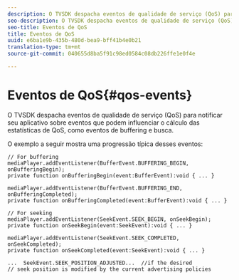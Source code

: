 ```yaml
---
description: O TVSDK despacha eventos de qualidade de serviço (QoS) para notificar seu aplicativo sobre eventos que podem influenciar o cálculo das estatísticas de QoS, como eventos de buffering e busca.
seo-description: O TVSDK despacha eventos de qualidade de serviço (QoS) para notificar seu aplicativo sobre eventos que podem influenciar o cálculo das estatísticas de QoS, como eventos de buffering e busca.
seo-title: Eventos de QoS
title: Eventos de QoS
uuid: e6ba1e9b-435b-480d-bea9-bff41b4e0b21
translation-type: tm+mt
source-git-commit: 040655d8ba5f91c98ed0584c08db226ffe1e0f4e

---
```



# Eventos de QoS{#qos-events}

O TVSDK despacha eventos de qualidade de serviço (QoS) para notificar seu aplicativo sobre eventos que podem influenciar o cálculo das estatísticas de QoS, como eventos de buffering e busca.

O exemplo a seguir mostra uma progressão típica desses eventos:

```
// For buffering 
mediaPlayer.addEventListener(BufferEvent.BUFFERING_BEGIN, onBufferingBegin); 
private function onBufferingBegin(event:BufferEvent):void { ... } 
 
mediaPlayer.addEventListener(BufferEvent.BUFFERING_END, onBufferingCompleted); 
private function onBufferingCompleted(event:BufferEvent):void { ... } 
 
// For seeking 
mediaPlayer.addEventListener(SeekEvent.SEEK_BEGIN, onSeekBegin); 
private function onSeekBegin(event:SeekEvent):void { ... } 
 
mediaPlayer.addEventListener(SeekEvent.SEEK_COMPLETED, onSeekCompleted); 
private function onSeekCompleted(event:SeekEvent):void { ... } 
 
...  SeekEvent.SEEK_POSITION_ADJUSTED...  //if the desired 
// seek position is modified by the current advertising policies 
```

